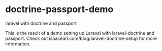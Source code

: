 # doctrine-passport-demo
laravel with doctrine and passport

This is the result of a demo setting up Laravel with laravel-doctrine and passport.  Check out isaacearl.com/blog/laravel-doctrine-setup for more information.
